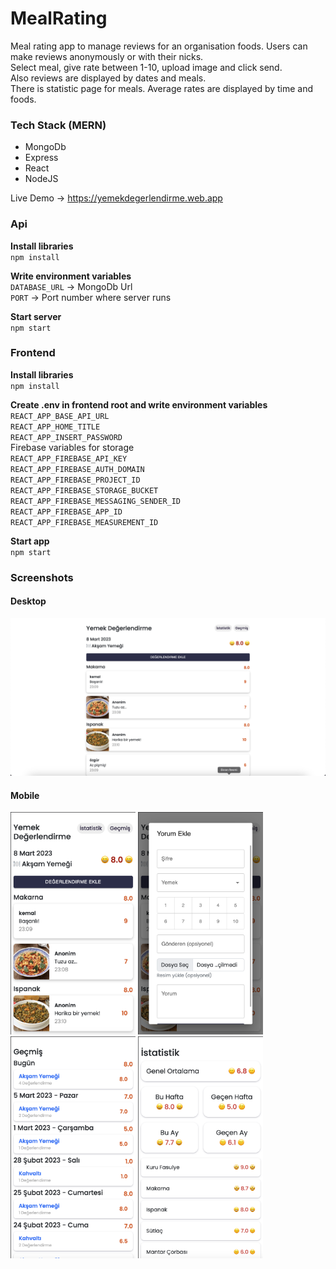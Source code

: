 # MealRating

Meal rating app to manage reviews for an organisation foods. Users can make reviews anonymously or with their nicks.<br>Select meal, give rate between 1-10, upload image and click send.<br> Also reviews are displayed by dates and meals.<br> There is statistic page for meals. Average rates are displayed by time and foods. 

### Tech Stack (MERN)
- MongoDb<br>
- Express<br>
- React<br>
- NodeJS<br>

Live Demo -> https://yemekdegerlendirme.web.app

### Api
**Install libraries**<br>
`npm install`

**Write environment variables**<br>
`DATABASE_URL` -> MongoDb Url<br>
`PORT` -> Port number where server runs

**Start server**<br>
`npm start`

### Frontend
**Install libraries**<br>
`npm install`

**Create .env in frontend root and write environment variables**<br>
`REACT_APP_BASE_API_URL`<br>
`REACT_APP_HOME_TITLE`<br>
`REACT_APP_INSERT_PASSWORD`<br>
Firebase variables for storage<br>
`REACT_APP_FIREBASE_API_KEY`<br>
`REACT_APP_FIREBASE_AUTH_DOMAIN`<br>
`REACT_APP_FIREBASE_PROJECT_ID`<br>
`REACT_APP_FIREBASE_STORAGE_BUCKET`<br>
`REACT_APP_FIREBASE_MESSAGING_SENDER_ID`<br>
`REACT_APP_FIREBASE_APP_ID`<br>
`REACT_APP_FIREBASE_MEASUREMENT_ID`

**Start app**<br>
`npm start`

### Screenshots

#### Desktop
<img src="frontend/images/desktop_1.png" alt="ss1">

#### Mobile
<img src="frontend/images/mobile_1.png" width="200px" alt="ss1"> <img src="frontend/images/mobile_2.png" width="200px" alt="ss1"> <img src="frontend/images/mobile_3.png" width="200px" alt="ss1"> <img src="frontend/images/mobile_4.png" width="200px" alt="ss1">
